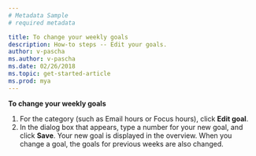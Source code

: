 ```yaml
---
# Metadata Sample
# required metadata

title: To change your weekly goals
description: How-to steps -- Edit your goals. 
author: v-pascha
ms.author: v-pascha
ms.date: 02/26/2018
ms.topic: get-started-article
ms.prod: mya
---
```


**To change your weekly goals**

1.	For the category (such as Email hours or Focus hours), click **Edit goal**.
2.	In the dialog box that appears, type a number for your new goal, and click **Save**. Your new goal is displayed in the overview. When you change a goal, the goals for previous weeks are also changed. 